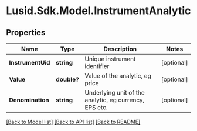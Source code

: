 # Lusid.Sdk.Model.InstrumentAnalytic
## Properties

Name | Type | Description | Notes
------------ | ------------- | ------------- | -------------
**InstrumentUid** | **string** | Unique instrument identifier | [optional] 
**Value** | **double?** | Value of the analytic, eg price | [optional] 
**Denomination** | **string** | Underlying unit of the analytic, eg currency, EPS etc. | [optional] 

[[Back to Model list]](../README.md#documentation-for-models) [[Back to API list]](../README.md#documentation-for-api-endpoints) [[Back to README]](../README.md)


